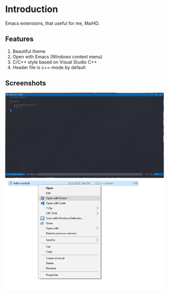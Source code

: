 # Introduction
Emacs extensions, that useful for me, MaiHD.

## Features
1. Beautiful theme
2. Open with Emacs (Windows context menu)
3. C/C++ style based on Visual Studio C++
4. Header file is c++-mode by default

## Screenshots
![MaiMacs](/images/maimacs.png)
![Open with Emacs](/images/open-with-emacs.png)
